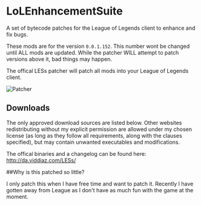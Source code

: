 LoLEnhancementSuite
==================

A set of bytecode patches for the League of Legends client to enhance and fix bugs.

These mods are for the version `0.0.1.152`. This number wont be changed until ALL mods are updated. While the patcher WILL attempt to patch versions above it, bad things may happen.

The offical LESs patcher will patch all mods into your League of Legends client.

![Patcher](http://i.imgur.com/5FIYGOx.png)

## Downloads

The only approved download sources are listed below. Other websites redistributing without my explicit permission are allowed under my chosen license (as long as they follow all requirements, along with the clauses specified), but may contain unwanted executables and modifications.

The offical binaries and a changelog can be found here: http://da.viddiaz.com/LESs/

##Why is this patched so little?

I only patch this when I have free time and want to patch it. Recently I have gotten away from League as I don't have as much fun with the game at the moment.
